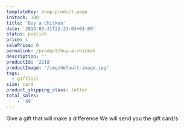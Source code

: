 ```yaml
---
templateKey: shop-product-page
inStock: 100
title: 'Buy a chicken'
date: '2013-03-31T22:31:03+01:00'
status: publish
price: 1
salePrice: 0
permalink: /product/buy-a-chicken
description: ''
productId: '2218'
productImage: "/img/default-image.jpg"
tags:
  - giftlist
size: card
product_shipping_class: letter
total_sales:
    - '49'
---
```

Give a gift that will make a difference We will send you the gift card/s